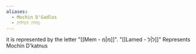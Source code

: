 ```yaml
---
aliases:
  - Mochin D'Gadlos
  - מוחין דגדלות
---
```


it is represented by the letter "[[Mem - מ|מ]]".
"[[Lamed - ל|ל]]" Represents Mochin D'katnus